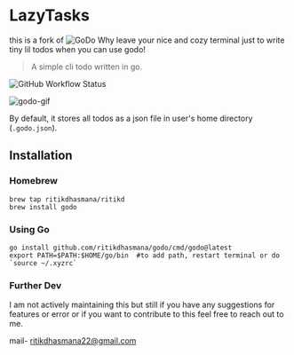 # LazyTasks
this is a fork of 
![GoDo](https://img.shields.io/github/v/release/ritikdhasmana/godo)
Why leave your nice and cozy terminal just to write tiny lil todos when you can use godo!

> A simple cli todo written in go.


![GitHub Workflow Status](https://img.shields.io/github/actions/workflow/status/ritikdhasmana/godo/release.yaml)

![godo-gif](https://github.com/ritikdhasmana/godo/assets/54628046/5c1aa1a1-2ff1-474f-a622-3cc2b02b0c99)

By default, it stores all todos as a json file in user's home directory (`.godo.json`).

## Installation

### Homebrew
```shell
brew tap ritikdhasmana/ritikd
brew install godo
```

### Using Go

```shell
go install github.com/ritikdhasmana/godo/cmd/godo@latest
export PATH=$PATH:$HOME/go/bin  #to add path, restart terminal or do `source ~/.xyzrc`
```

### Further Dev
I am not actively maintaining this but still if you have any suggestions for features or error or if you want to contribute to this feel free to reach out to me. 

mail- ritikdhasmana22@gmail.com
